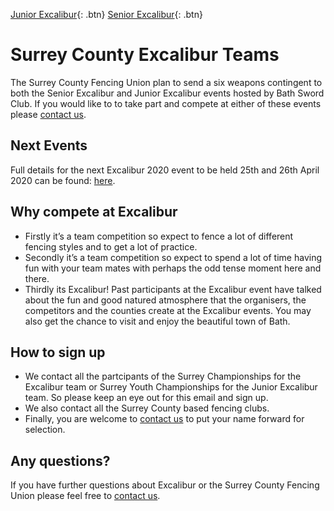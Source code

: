 [Junior Excalibur](./junior_excalibur){: .btn}
[Senior Excalibur](./senior_excalibur){: .btn}

# Surrey County Excalibur Teams

The Surrey County Fencing Union plan to send a six weapons contingent to both the Senior Excalibur and Junior Excalibur events hosted by Bath Sword Club. If you would like to to take part and compete at either of these events please [contact us](./contact).

## Next Events

Full details for the next Excalibur 2020 event to be held 25th and 26th April 2020 can be found: [here](./senior_excalibur).

## Why compete at Excalibur
- Firstly it’s a team competition so expect to fence a lot of different fencing styles and to get a lot of practice. 
- Secondly it’s a team competition so expect to spend a lot of time having fun with your team mates with perhaps the odd tense moment here and there.
- Thirdly its Excalibur! Past participants at the Excalibur event have talked about the fun and good natured atmosphere that the organisers, the competitors and the counties create at the Excalibur events. You may also get the chance to visit and enjoy the beautiful town of Bath.

## How to sign up
- We contact all the partcipants of the Surrey Championships for the Excalibur team or Surrey Youth Championships for the Junior Excalibur team. So please keep an eye out for this email and sign up.
- We also contact all the Surrey County based fencing clubs.
- Finally, you are welcome to [contact us](./contact) to put your name forward for selection.

## Any questions?
If you have further questions about Excalibur or the Surrey County Fencing Union please feel free to [contact us](./contact).
